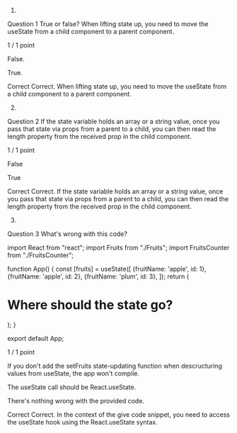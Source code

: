 1.
Question 1
True or false? When lifting state up, you need to move the useState from a child component to a parent component.

1 / 1 point

False.


True.

Correct
Correct. When lifting state up, you need to move the useState from a child component to a parent component.

2.
Question 2
If the state variable holds an array or a string value, once you pass that state via props from a parent to a child, you can then read the length property from the received prop in the child component.

1 / 1 point

False


True

Correct
Correct. If the state variable holds an array or a string value, once you pass that state via props from a parent to a child, you can then read the length property from the received prop in the child component.

3.
Question 3
What's wrong with this code?


import React from "react";
import Fruits from "./Fruits";
import FruitsCounter from "./FruitsCounter";

function App() {
  const [fruits] = useState([
      {fruitName: 'apple', id: 1},
      {fruitName: 'apple', id: 2},
      {fruitName: 'plum', id: 3},
  ]);
return (
    <div className="App">
      <h1>Where should the state go?</h1>
      <Fruits fruits={fruits} />
      <FruitsCounter fruits={fruits} />
    </div>
  );
}

export default App;

1 / 1 point

If you don't add the setFruits state-updating function when descructuring values from useState, the app won't compile.


The useState call should be React.useState.


There's nothing wrong with the provided code.

Correct
Correct. In the context of the give code snippet, you need to access the useState hook using the React.useState syntax.